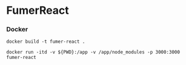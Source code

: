 # FumerReact

### Docker

```
docker build -t fumer-react .
```  
```
docker run -itd -v ${PWD}:/app -v /app/node_modules -p 3000:3000 fumer-react
```
